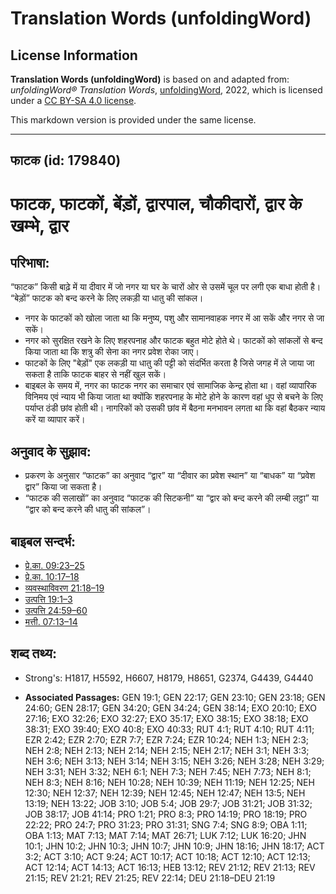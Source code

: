 # Translation Words (unfoldingWord)

## License Information

**Translation Words (unfoldingWord)** is based on and adapted from: _unfoldingWord® Translation Words_, [unfoldingWord](https://unfoldingword.org/utw), 2022, which is licensed under a [CC BY-SA 4.0 license](https://creativecommons.org/licenses/by-sa/4.0/legalcode.en).

This markdown version is provided under the same license.



--------------------------------

## फाटक (id: 179840)

फाटक, फाटकों, बेंड़ों, द्वारपाल, चौकीदारों, द्वार के खम्भे, द्वार
=================================================================

परिभाषा:
--------

“फाटक” किसी बाढ़े में या दीवार में जो नगर या घर के चारों ओर से उसमें चूल पर लगी एक बाधा होती है। “बेड़ों” फाटक को बन्द करने के लिए लकड़ी या धातु की सांकल।

* नगर के फाटकों को खोला जाता था कि मनुष्य, पशु और सामानवाहक नगर में आ सकें और नगर से जा सकें।
* नगर को सुरक्षित रखने के लिए शहरपनाह और फाटक बहुत मोटे होते थे। फाटकों को सांकलों से बन्द किया जाता था कि शत्रु की सेना का नगर प्रवेश रोका जाए।
* फाटकों के लिए "बेड़ों" एक लकड़ी या धातु की पट्टी को संदर्भित करता है जिसे जगह में ले जाया जा सकता है ताकि फाटक बाहर से नहीं खुल सकें।
* बाइबल के समय में, नगर का फाटक नगर का समाचार एवं सामाजिक केन्द्र होता था। वहां व्यापारिक विनिमय एवं न्याय भी किया जाता था क्योंकि शहरपनाह के मोटे होने के कारण वहां धूप से बचने के लिए पर्याप्त ठंडी छांव होती थी। नागरिकों को उसकी छांव में बैठना मनभावन लगता था कि वहां बैठकर न्याय करें या व्यापार करें।

अनुवाद के सुझाव:
----------------

* प्रकरण के अनुसार “फाटक” का अनुवाद “द्वार” या “दीवार का प्रवेश स्थान” या “बाधक” या “प्रवेश द्वार” किया जा सकता है।
* “फाटक की सलाखों” का अनुवाद “फाटक की सिटकनी” या “द्वार को बन्द करने की लम्बी लट्ठा” या “द्वार को बन्द करने की धातु की सांकल”।

बाइबल सन्दर्भ:
--------------

* [प्रे.का. 09:23–25](https://ref.ly/Acts9:23-Acts9:25)
* [प्रे.का. 10:17–18](https://ref.ly/Acts10:17-Acts10:18)
* [व्यवस्थाविवरण 21:18–19](https://ref.ly/Deut21:18-Deut21:19)
* [उत्पत्ति 19:1–3](https://ref.ly/Gen19:1-Gen19:3)
* [उत्पत्ति 24:59–60](https://ref.ly/Gen24:59-Gen24:60)
* [मत्ती. 07:13–14](https://ref.ly/Matt7:13-Matt7:14)

शब्द तथ्य:
----------

* Strong's: H1817, H5592, H6607, H8179, H8651, G2374, G4439, G4440

* **Associated Passages:** GEN 19:1; GEN 22:17; GEN 23:10; GEN 23:18; GEN 24:60; GEN 28:17; GEN 34:20; GEN 34:24; GEN 38:14; EXO 20:10; EXO 27:16; EXO 32:26; EXO 32:27; EXO 35:17; EXO 38:15; EXO 38:18; EXO 38:31; EXO 39:40; EXO 40:8; EXO 40:33; RUT 4:1; RUT 4:10; RUT 4:11; EZR 2:42; EZR 2:70; EZR 7:7; EZR 7:24; EZR 10:24; NEH 1:3; NEH 2:3; NEH 2:8; NEH 2:13; NEH 2:14; NEH 2:15; NEH 2:17; NEH 3:1; NEH 3:3; NEH 3:6; NEH 3:13; NEH 3:14; NEH 3:15; NEH 3:26; NEH 3:28; NEH 3:29; NEH 3:31; NEH 3:32; NEH 6:1; NEH 7:3; NEH 7:45; NEH 7:73; NEH 8:1; NEH 8:3; NEH 8:16; NEH 10:28; NEH 10:39; NEH 11:19; NEH 12:25; NEH 12:30; NEH 12:37; NEH 12:39; NEH 12:45; NEH 12:47; NEH 13:5; NEH 13:19; NEH 13:22; JOB 3:10; JOB 5:4; JOB 29:7; JOB 31:21; JOB 31:32; JOB 38:17; JOB 41:14; PRO 1:21; PRO 8:3; PRO 14:19; PRO 18:19; PRO 22:22; PRO 24:7; PRO 31:23; PRO 31:31; SNG 7:4; SNG 8:9; OBA 1:11; OBA 1:13; MAT 7:13; MAT 7:14; MAT 26:71; LUK 7:12; LUK 16:20; JHN 10:1; JHN 10:2; JHN 10:3; JHN 10:7; JHN 10:9; JHN 18:16; JHN 18:17; ACT 3:2; ACT 3:10; ACT 9:24; ACT 10:17; ACT 10:18; ACT 12:10; ACT 12:13; ACT 12:14; ACT 14:13; ACT 16:13; HEB 13:12; REV 21:12; REV 21:13; REV 21:15; REV 21:21; REV 21:25; REV 22:14; DEU 21:18–DEU 21:19

